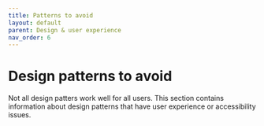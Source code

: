 ```yaml
---
title: Patterns to avoid
layout: default
parent: Design & user experience
nav_order: 6
---
```


# Design patterns to avoid

Not all design patters work well for all users. This section contains information about design patterns that have user experience or accessibility issues.
